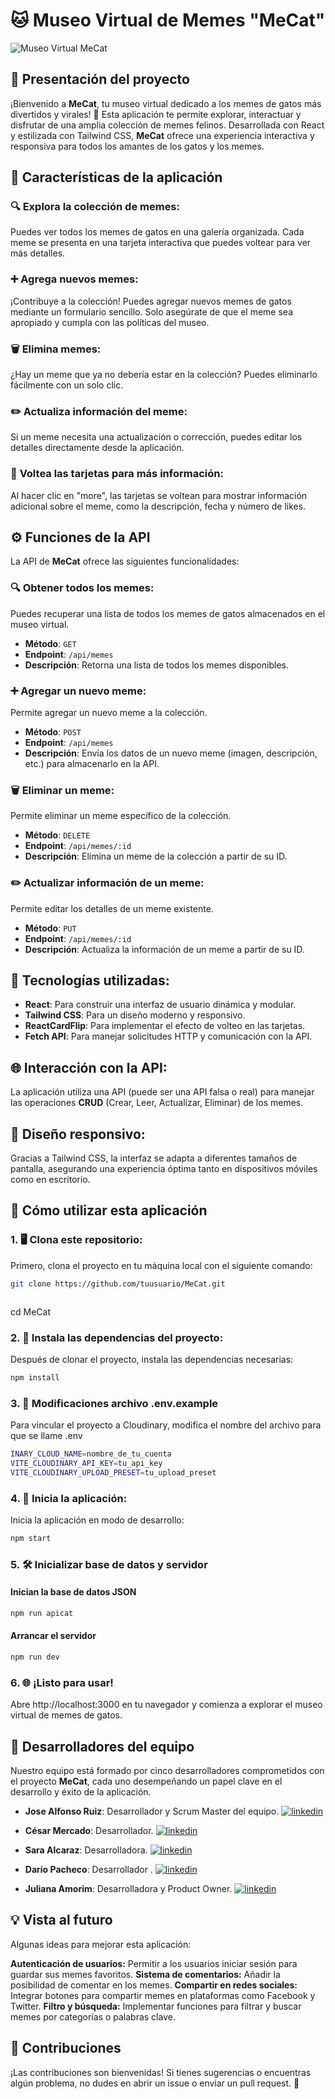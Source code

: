 

# 🐱 **Museo Virtual de Memes "MeCat"**

![Museo Virtual MeCat](URL_DE_TU_IMAGEN_AQUÍ)

## 📝 **Presentación del proyecto**

¡Bienvenido a **MeCat**, tu museo virtual dedicado a los memes de gatos más divertidos y virales! 🎉 Esta aplicación te permite explorar, interactuar y disfrutar de una amplia colección de memes felinos. Desarrollada con React y estilizada con Tailwind CSS, **MeCat** ofrece una experiencia interactiva y responsiva para todos los amantes de los gatos y los memes.

## 🚀 **Características de la aplicación**

### 🔍 **Explora la colección de memes:**

Puedes ver todos los memes de gatos en una galería organizada. Cada meme se presenta en una tarjeta interactiva que puedes voltear para ver más detalles.

### ➕ **Agrega nuevos memes:**

¡Contribuye a la colección! Puedes agregar nuevos memes de gatos mediante un formulario sencillo. Solo asegúrate de que el meme sea apropiado y cumpla con las políticas del museo.

### 🗑️ **Elimina memes:**

¿Hay un meme que ya no debería estar en la colección? Puedes eliminarlo fácilmente con un solo clic.

### ✏️ **Actualiza información del meme:**

Si un meme necesita una actualización o corrección, puedes editar los detalles directamente desde la aplicación.

### 🔄 **Voltea las tarjetas para más información:**

Al hacer clic en "more", las tarjetas se voltean para mostrar información adicional sobre el meme, como la descripción, fecha y número de likes.

## ⚙️ **Funciones de la API**

La API de **MeCat** ofrece las siguientes funcionalidades:

### 🔍 **Obtener todos los memes:**

Puedes recuperar una lista de todos los memes de gatos almacenados en el museo virtual.

- **Método**: `GET`
- **Endpoint**: `/api/memes`
- **Descripción**: Retorna una lista de todos los memes disponibles.

### ➕ **Agregar un nuevo meme:**

Permite agregar un nuevo meme a la colección.

- **Método**: `POST`
- **Endpoint**: `/api/memes`
- **Descripción**: Envía los datos de un nuevo meme (imagen, descripción, etc.) para almacenarlo en la API.

### 🗑️ **Eliminar un meme:**

Permite eliminar un meme específico de la colección.

- **Método**: `DELETE`
- **Endpoint**: `/api/memes/:id`
- **Descripción**: Elimina un meme de la colección a partir de su ID.

### ✏️ **Actualizar información de un meme:**

Permite editar los detalles de un meme existente.

- **Método**: `PUT`
- **Endpoint**: `/api/memes/:id`
- **Descripción**: Actualiza la información de un meme a partir de su ID.

## 🔧 **Tecnologías utilizadas:**

- **React**: Para construir una interfaz de usuario dinámica y modular.
- **Tailwind CSS**: Para un diseño moderno y responsivo.
- **ReactCardFlip**: Para implementar el efecto de volteo en las tarjetas.
- **Fetch API**: Para manejar solicitudes HTTP y comunicación con la API.

## 🌐 **Interacción con la API:**

La aplicación utiliza una API (puede ser una API falsa o real) para manejar las operaciones **CRUD** (Crear, Leer, Actualizar, Eliminar) de los memes.

## 🎨 **Diseño responsivo:**

Gracias a Tailwind CSS, la interfaz se adapta a diferentes tamaños de pantalla, asegurando una experiencia óptima tanto en dispositivos móviles como en escritorio.

## 🚀 **Cómo utilizar esta aplicación**

### 1. 🖥️ **Clona este repositorio:**

Primero, clona el proyecto en tu máquina local con el siguiente comando:

```bash
git clone https://github.com/tuusuario/MeCat.git
```


```bash git clone https://github.com/jruizndev/memecatmuseum.git
```
cd MeCat

### 2. 🔧 **Instala las dependencias del proyecto:**
Después de clonar el proyecto, instala las dependencias necesarias:

```bash
npm install
```
### 3. 🔩 Modificaciones archivo .env.example
Para vincular el proyecto a Cloudinary, modifica el nombre del archivo para que se llame .env
```bash
INARY_CLOUD_NAME=nombre_de_tu_cuenta
VITE_CLOUDINARY_API_KEY=tu_api_key
VITE_CLOUDINARY_UPLOAD_PRESET=tu_upload_preset
```

### 4. 🚀 Inicia la aplicación:
Inicia la aplicación en modo de desarrollo:

```bash 
npm start
```
### 5. 🛠️ **Inicializar base de datos y servidor**



#### **Inician la base de datos JSON**
```bash
npm run apicat
```
#### Arrancar el servidor
```bash
npm run dev
```

### 6. 🌐 ¡Listo para usar!
Abre http://localhost:3000 en tu navegador y comienza a explorar el museo virtual de memes de gatos.

## 👥 **Desarrolladores del equipo**

Nuestro equipo está formado por cinco desarrolladores comprometidos con el proyecto **MeCat**, cada uno desempeñando un papel clave en el desarrollo y éxito de la aplicación.

- **Jose Alfonso Ruiz**: Desarrollador y Scrum Master del equipo.
[![linkedin](https://img.shields.io/badge/linkedin-0A66C2?style=for-the-badge&logo=linkedin&logoColor=white)](https://www.linkedin.com/in/josealfonsoruiz/)
  
- **César Mercado**: Desarrollador. 
[![linkedin](https://img.shields.io/badge/linkedin-0A66C2?style=for-the-badge&logo=linkedin&logoColor=white)](https://www.linkedin.com/in/cesarmercadoh/)
- **Sara Alcaraz**: Desarrolladora. 
[![linkedin](https://img.shields.io/badge/linkedin-0A66C2?style=for-the-badge&logo=linkedin&logoColor=white)](https://www.linkedin.com/in/saraalcarazvalverde/)
- **Darío Pacheco**: Desarrollador .
[![linkedin](https://img.shields.io/badge/linkedin-0A66C2?style=for-the-badge&logo=linkedin&logoColor=white)](https://www.linkedin.com/in/dario3pacheco/)
- **Juliana Amorim**: Desarrolladora y Product Owner.
[![linkedin](https://img.shields.io/badge/linkedin-0A66C2?style=for-the-badge&logo=linkedin&logoColor=white)](https://www.linkedin.com/in/julianaamrm/)

## 💡 Vista al futuro
Algunas ideas para mejorar esta aplicación:

**Autenticación de usuarios:** Permitir a los usuarios iniciar sesión para guardar sus memes favoritos.
**Sistema de comentarios:** Añadir la posibilidad de comentar en los memes.
**Compartir en redes sociales:** Integrar botones para compartir memes en plataformas como Facebook y Twitter.
**Filtro y búsqueda:** Implementar funciones para filtrar y buscar memes por categorías o palabras clave.

## 🤝 Contribuciones
¡Las contribuciones son bienvenidas! Si tienes sugerencias o encuentras algún problema, no dudes en abrir un issue o enviar un pull request. 🙌
